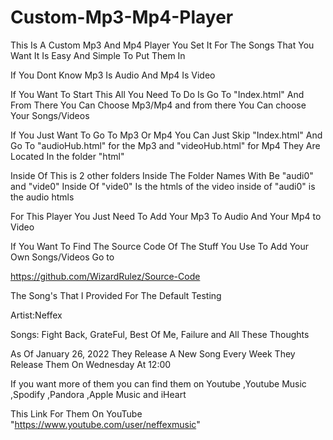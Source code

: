 # Custom-Mp3-Mp4-Player
This Is  A Custom Mp3 And Mp4 Player You Set It For The Songs That You Want It Is Easy And Simple To Put Them In

If You Dont Know Mp3 Is Audio And Mp4 Is Video

If You Want To Start This All You Need To Do Is Go To "Index.html" And From There You Can Choose Mp3/Mp4 and from there You Can choose Your Songs/Videos

If You Just Want To Go To Mp3 Or Mp4 You Can Just Skip "Index.html" And Go To "audioHub.html" for the Mp3 and "videoHub.html" for Mp4 They Are Located In the folder "html" 

Inside Of This is 2 other folders Inside The Folder Names With Be "audi0" and "vide0" Inside Of "vide0" Is the htmls of the video inside of "audi0" is the audio htmls


For This Player You Just Need To Add Your Mp3 To Audio And Your Mp4 to Video

If You Want To Find The Source Code Of The Stuff You Use To Add Your Own Songs/Videos Go to

https://github.com/WizardRulez/Source-Code

The Song's That I Provided For The Default Testing

Artist:Neffex

Songs: Fight Back, GrateFul, Best Of Me, Failure and All These Thoughts

As Of January 26, 2022 They Release A New Song Every Week They Release Them On Wednesday At 12:00

If you want more of them you can find them on Youtube ,Youtube Music ,Spodify ,Pandora ,Apple Music and iHeart
     
This Link For Them On YouTube
"https://www.youtube.com/user/neffexmusic"
